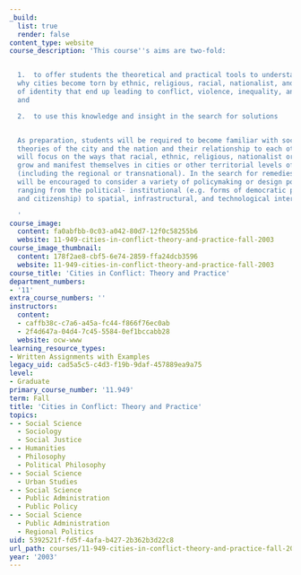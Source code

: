 ```yaml
---
_build:
  list: true
  render: false
content_type: website
course_description: 'This course''s aims are two-fold:


  1.  to offer students the theoretical and practical tools to understand how and
  why cities become torn by ethnic, religious, racial, nationalist, and/or other forms
  of identity that end up leading to conflict, violence, inequality, and social injustice;
  and

  2.  to use this knowledge and insight in the search for solutions


  As preparation, students will be required to become familiar with social and political
  theories of the city and the nation and their relationship to each other. They also
  will focus on the ways that racial, ethnic, religious, nationalist or other identities
  grow and manifest themselves in cities or other territorial levels of determination
  (including the regional or transnational). In the search for remedies, students
  will be encouraged to consider a variety of policymaking or design points of entry,
  ranging from the political- institutional (e.g. forms of democratic participation
  and citizenship) to spatial, infrastructural, and technological interventions.

  '
course_image:
  content: fa0abfbb-0c03-a042-80d7-12f0c58255b6
  website: 11-949-cities-in-conflict-theory-and-practice-fall-2003
course_image_thumbnail:
  content: 178f2ae8-cbf5-6e74-2859-ffa24dcb3596
  website: 11-949-cities-in-conflict-theory-and-practice-fall-2003
course_title: 'Cities in Conflict: Theory and Practice'
department_numbers:
- '11'
extra_course_numbers: ''
instructors:
  content:
  - caffb38c-c7a6-a45a-fc44-f866f76ec0ab
  - 2f4d647a-04d4-7c45-5584-0ef1bccabb28
  website: ocw-www
learning_resource_types:
- Written Assignments with Examples
legacy_uid: cad5a5c5-c4d3-f19b-9daf-457889ea9a75
level:
- Graduate
primary_course_number: '11.949'
term: Fall
title: 'Cities in Conflict: Theory and Practice'
topics:
- - Social Science
  - Sociology
  - Social Justice
- - Humanities
  - Philosophy
  - Political Philosophy
- - Social Science
  - Urban Studies
- - Social Science
  - Public Administration
  - Public Policy
- - Social Science
  - Public Administration
  - Regional Politics
uid: 5392521f-fd5f-4afa-b427-2b362b3d22c8
url_path: courses/11-949-cities-in-conflict-theory-and-practice-fall-2003
year: '2003'
---
```

